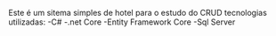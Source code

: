 Este é um sitema simples de hotel para o estudo do CRUD
tecnologias utilizadas:
-C#
-.net Core
-Entity Framework Core
-Sql Server
